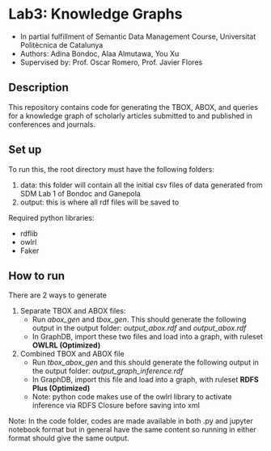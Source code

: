 # Lab3: Knowledge Graphs
- In partial fulfillment of Semantic Data Management Course, Universitat Politècnica de Catalunya
- Authors: Adina Bondoc, Alaa Almutawa, You Xu
- Supervised by: Prof. Oscar Romero, Prof. Javier Flores

## Description
This repository contains code for generating the TBOX, ABOX, and queries for a knowledge graph of scholarly articles submitted to and published in conferences and journals.

## Set up
To run this, the root directory must have the following folders:
1. data: this folder will contain all the initial csv files of data generated from SDM Lab 1 of Bondoc and Ganepola
2. output: this is where all rdf files will be saved to

Required python libraries:
- rdflib
- owlrl
- Faker

## How to run
There are 2 ways to generate
1. Separate TBOX and ABOX files: 
    - Run *abox_gen* and *tbox_gen*. This should generate the following output in the output folder: *output_abox.rdf* and *output_abox.rdf*
    - In GraphDB, import these two files and load into a graph, with ruleset **OWLRL (Optimized)**
2. Combined TBOX and ABOX file
    - Run *tbox_abox_gen* and this should generate the following output in the output folder: *output_graph_inference.rdf*
    - In GraphDB, import this file and load into a graph, with ruleset **RDFS Plus (Optimized)**
    - Note: python code makes use of the owlrl library to activate inference via RDFS Closure before saving into xml

Note: In the code folder, codes are made available in both .py and jupyter notebook format but in general have the same content so running in either format should give the same output.
